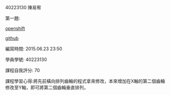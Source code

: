 40223130 陳易宥 

第一題:

[openshift](http://w17-40223130.rhcloud.com/mygeartest)

[github](https://github.com/40223130/w17)

編寫時間: 2015.06.23 23:50

學員學號: 40223130

課程自我評分: 70

課程學習心得:將先前橫向排列齒輪的程式拿來修改，本來增加在X軸的第二個齒輪修改至Y軸，即可將第二個齒輪垂直排列，
